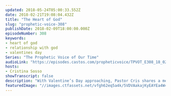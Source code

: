 ```yaml
---
updated: 2018-05-24T05:00:33.552Z
date: 2018-02-21T19:08:04.432Z
title: "The Heart of God"
slug: "prophetic-voice-308"
publishDate: 2018-02-09T18:00:00.000Z
episodeNumber: 308
keywords:
- heart of god
- relationship with god
- valentines day
Series: "The Prophetic Voice of Our Time"
audioLink: "https://episodes.castos.com/propheticvoice/TPVOT_E308_18_02_10-11_The_Heart_of_God.mp3"
hosts:
- Cristina Sosso
showTranscript: false
description: "With Valentine’s Day approaching, Pastor Cris shares a message on the heart of God. An original song “Be My Valentine” is also included at the end of this broadcast."
featuredImage: "//images.ctfassets.net/vfgh62eq5a4k/5VDVAakajKyEAYEa4W4Gc2/f33a4dca654f7dd398ec9a5f762db857/denise-johnson-528379-unsplash-compressor.jpg"
---
```

